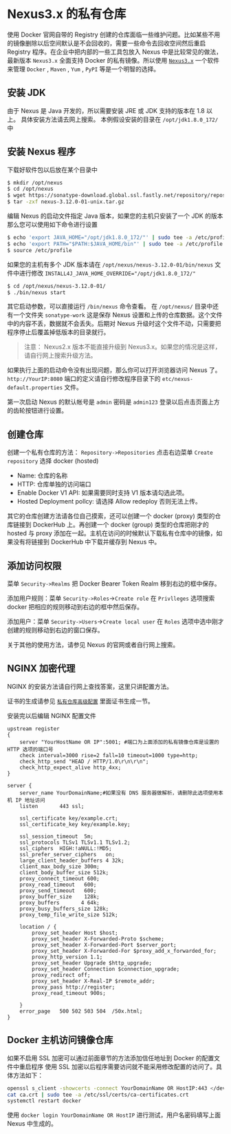 # Nexus3.x 的私有仓库

使用 Docker 官网自带的 Registry 创建的仓库面临一些维护问题。比如某些不用的镜像删除以后空间默认是不会回收的，需要一些命令去回收空间然后重启 Registry 程序。在企业中把内部的一些工具包放入 Nexus 中是比较常见的做法，最新版本 `Nexus3.x` 全面支持 Docker 的私有镜像。所以使用 [`Nexus3.x`](https://www.sonatype.com/download-oss-sonatype/) 一个软件来管理 `Docker` , `Maven` , `Yum` , `PyPI` 等是一个明智的选择。

## 安装 JDK

由于 Nexus 是 Java 开发的，所以需要安装 JRE 或 JDK 支持的版本在 1.8 以上。 具体安装方法请去网上搜索。
本例假设安装的目录在 `/opt/jdk1.8.0_172/` 中

## 安装 Nexus 程序

下载好软件包以后放在某个目录中

```bash
$ mkdir /opt/nexus
$ cd /opt/nexus
$ wget https://sonatype-download.global.ssl.fastly.net/repository/repositoryManager/3/nexus-3.12.0-01-unix.tar.gz
$ tar -zxf nexus-3.12.0-01-unix.tar.gz
```

编辑 Nexus 的启动文件指定 Java 版本，如果您的主机只安装了一个 JDK 的版本那么您可以使用如下命令进行设置

```bash
$ echo 'export JAVA_HOME="/opt/jdk1.8.0_172/"' | sudo tee -a /etc/profile
$ echo 'export PATH="$PATH:$JAVA_HOME/bin"' | sudo tee -a /etc/profile
$ source /etc/profile
```

如果您的主机有多个 JDK 版本请在 `/opt/nexus/nexus-3.12.0-01/bin/nexus` 文件中进行修改 `INSTALL4J_JAVA_HOME_OVERRIDE="/opt/jdk1.8.0_172/"`

```bash
$ cd /opt/nexus/nexus-3.12.0-01/
$ ./bin/nexus start
```

其它启动参数，可以直接运行 `/bin/nexus` 命令查看。
在 `/opt/nexus/` 目录中还有一个文件夹 `sonatype-work` 这是保存 Nexus 设置和上传的仓库数据。这个文件中的内容不丢，数据就不会丢失。后期对 Nexus 升级时这个文件不动，只需要把程序停止后覆盖掉低版本的目录就行。

> 注意： Nexus2.x 版本不能直接升级到 Nexus3.x。如果您的情况是这样，请自行网上搜索升级方法。

如果执行上面的启动命令没有出现问题，那么你可以打开浏览器访问 Nexus 了。 `http://YourIP:8080` 端口的定义请自行修改程序目录下的 `etc/nexus-default.properties` 文件。

第一次启动 Nexus 的默认帐号是 `admin` 密码是 `admin123` 登录以后点击页面上方的齿轮按钮进行设置。

## 创建仓库

创建一个私有仓库的方法： `Repository->Repositories` 点击右边菜单 `Create repository` 选择 docker (hosted)

* Name: 仓库的名称
* HTTP: 仓库单独的访问端口
* Enable Docker V1 API: 如果需要同时支持 V1 版本请勾选此项。
* Hosted Deployment pollcy: 请选择 Allow redeploy 否则无法上传。

其它的仓库创建方法请各位自己摸索，还可以创建一个 docker (proxy) 类型的仓库链接到 DockerHub 上。再创建一个 docker (group) 类型的仓库把刚才的 hosted 与 proxy 添加在一起。主机在访问的时候默认下载私有仓库中的镜像，如果没有将链接到 DockerHub 中下载并缓存到 Nexus 中。

## 添加访问权限

菜单 `Security->Realms` 把 Docker Bearer Token Realm 移到右边的框中保存。

添加用户规则：菜单 `Security->Roles`->`Create role`  在 `Privlleges` 选项搜索 docker 把相应的规则移动到右边的框中然后保存。

添加用户：菜单 `Security->Users`->`Create local user` 在 `Roles` 选项中选中刚才创建的规则移动到右边的窗口保存。

关于其他的使用方法，请参见 Nexus 的官网或者自行网上搜索。

## NGINX 加密代理

NGINX 的安装方法请自行网上查找答案，这里只讲配置方法。

证书的生成请参见 [`私有仓库高级配置`](https://yeasy.gitbooks.io/docker_practice/content/repository/registry_auth.html) 里面证书生成一节。

安装完以后编辑 NGINX 配置文件

```nginx
upstream register
{
    server "YourHostName OR IP":5001; #端口为上面添加的私有镜像仓库是设置的 HTTP 选项的端口号
    check interval=3000 rise=2 fall=10 timeout=1000 type=http;
    check_http_send "HEAD / HTTP/1.0\r\n\r\n";
    check_http_expect_alive http_4xx;
}

server {
    server_name YourDomainName;#如果没有 DNS 服务器做解析，请删除此选项使用本机 IP 地址访问
    listen       443 ssl;
    
    ssl_certificate key/example.crt;
    ssl_certificate_key key/example.key;
    
    ssl_session_timeout  5m;
    ssl_protocols TLSv1 TLSv1.1 TLSv1.2;
    ssl_ciphers  HIGH:!aNULL:!MD5;
    ssl_prefer_server_ciphers   on;
    large_client_header_buffers 4 32k;
    client_max_body_size 300m;
    client_body_buffer_size 512k;
    proxy_connect_timeout 600;
    proxy_read_timeout   600;
    proxy_send_timeout   600;
    proxy_buffer_size    128k;
    proxy_buffers       4 64k;
    proxy_busy_buffers_size 128k;
    proxy_temp_file_write_size 512k;

    location / {
        proxy_set_header Host $host;
        proxy_set_header X-Forwarded-Proto $scheme;
        proxy_set_header X-Forwarded-Port $server_port;
        proxy_set_header X-Forwarded-For $proxy_add_x_forwarded_for;
        proxy_http_version 1.1;
        proxy_set_header Upgrade $http_upgrade;
        proxy_set_header Connection $connection_upgrade;
        proxy_redirect off;
        proxy_set_header X-Real-IP $remote_addr;
        proxy_pass http://register;
        proxy_read_timeout 900s;

    }
    error_page   500 502 503 504  /50x.html;
}
```

## Docker 主机访问镜像仓库

如果不启用 SSL 加密可以通过前面章节的方法添加信任地址到 Docker 的配置文件中重启程序
使用 SSL 加密以后程序需要访问就不能采用修改配置的访问了。具体方法如下：

```bash
openssl s_client -showcerts -connect YourDomainName OR HostIP:443 </dev/null 2>/dev/null|openssl x509 -outform PEM >ca.crt
cat ca.crt | sudo tee -a /etc/ssl/certs/ca-certificates.crt
systemctl restart docker
```

使用 `docker login YourDomainName OR HostIP` 进行测试，用户名密码填写上面 Nexus 中生成的。
